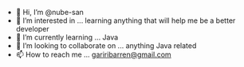 - 👋 Hi, I’m @nube-san
- 👀 I’m interested in ... learning anything that will help me be a better developer
- 🌱 I’m currently learning ... Java
- 💞️ I’m looking to collaborate on ... anything Java related
- 📫 How to reach me ... gariribarren@gmail.com

<!---
nube-san/nube-san is a ✨ special ✨ repository because its `README.md` (this file) appears on your GitHub profile.
You can click the Preview link to take a look at your changes.
--->
